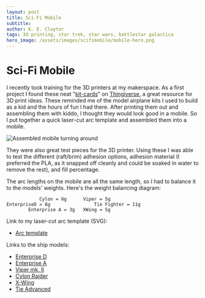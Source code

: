 ```yaml
---
layout: post
title: Sci-Fi Mobile
subtitle:
author: K. E. Claytor
tags: 3d printing, star trek, star wars, battlestar galactica
hero_image: /assets/images/scifimobile/mobile-hero.png
---
```


# Sci-Fi Mobile

I recently took training for the 3D printers at my makerspace.
As a first project I found these neat "[kit-cards](https://www.thingiverse.com/nakozen/designs)" on [Thingiverse](https://www.thingiverse.com/), a great resource for 3D print ideas.
These reminded me of the model airplane kits I used to build as a kid and the hours of fun I had there.
After printing them out and assembling them with kiddo, I thought they would look good in a mobile.
So I put together a quick laser-cut arc template and assembled them into a mobile.

![Assembled mobile turning around](/assets/images/scifimobile/mobile.gif)

They were also great test pieces for the 3D printer.
Using these I was able to test the different (raft/brim) adhesion options, adhesion material (I preferred the PLA, as it snapped off cleanly and could be soaked in water to remove the rest), and fill percentage.

The arc lengths on the mobile are all the same length, so I had to balance it to the models' weights.
Here's the weight balancing diagram:
```
            Cylon = 6g      Viper = 5g
EnterpriseD = 8g                Tie Fighter = 11g
        Enterprise A = 3g   XWing = 5g
```

Link to my laser-cut arc template (SVG):
- [Arc template](/assets/images/scifimobile/mobile-arcs.svg)

Links to the ship models:
- [Enterprise D](https://www.thingiverse.com/thing:4601489)
- [Enterprise A](https://www.thingiverse.com/thing:4587596)
- [Viper mk. II](https://www.thingiverse.com/thing:4324875)
- [Cylon Raider](https://www.thingiverse.com/thing:4751456)
- [X-Wing](https://www.thingiverse.com/thing:4683520)
- [Tie Advanced](https://www.thingiverse.com/thing:4708937)
